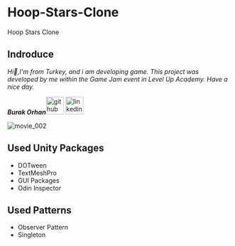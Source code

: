 # Hoop-Stars-Clone
Hoop Stars Clone

## Indroduce
*Hi:punch:,I'm from Turkey, and i am developing game.*
*This project was developed by me within the Game Jam event in Level Up Academy. Have a nice day.*


***Burak Orhan***[<img src='https://user-images.githubusercontent.com/60696929/204914100-148e216f-69b7-487d-a502-f902f6239fe6.png' alt='github' height='40' color='#6e5494'>](https://github.com/Burak-san)  [<img src='https://user-images.githubusercontent.com/60696929/204914127-d5c92c3a-398e-4159-a06f-4e71a342706b.png' alt='linkedin' height='40'>](https://www.linkedin.com/in/burak-orhan-aohg2022//)


![movie_002](https://user-images.githubusercontent.com/60696929/204917581-d6108c01-5359-4796-9859-47c1cd483ed6.gif)



## Used Unity Packages
- DOTween
- TextMeshPro
- GUI Packages
- Odin Inspector

## Used Patterns
- Observer Pattern
- Singleton
